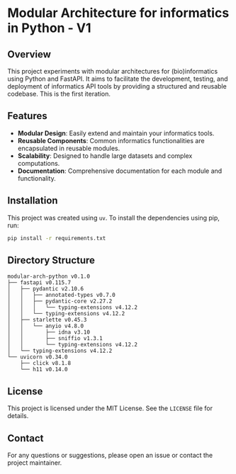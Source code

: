 # Modular Architecture for informatics in Python - V1

## Overview

This project experiments with modular architectures for (bio)informatics using Python and FastAPI. It aims to facilitate the development, testing, and deployment of informatics API tools by providing a structured and reusable codebase. This is the first iteration. 

## Features

- **Modular Design**: Easily extend and maintain your informatics tools.
- **Reusable Components**: Common informatics functionalities are encapsulated in reusable modules.
- **Scalability**: Designed to handle large datasets and complex computations.
- **Documentation**: Comprehensive documentation for each module and functionality.

## Installation

This project was created using `uv`. To install the dependencies using pip, run:

```bash
pip install -r requirements.txt
```

## Directory Structure

```
modular-arch-python v0.1.0
├── fastapi v0.115.7
│   ├── pydantic v2.10.6
│   │   ├── annotated-types v0.7.0
│   │   ├── pydantic-core v2.27.2
│   │   │   └── typing-extensions v4.12.2
│   │   └── typing-extensions v4.12.2
│   ├── starlette v0.45.3
│   │   └── anyio v4.8.0
│   │       ├── idna v3.10
│   │       ├── sniffio v1.3.1
│   │       └── typing-extensions v4.12.2
│   └── typing-extensions v4.12.2
└── uvicorn v0.34.0
    ├── click v8.1.8
    └── h11 v0.14.0

```

## License

This project is licensed under the MIT License. See the `LICENSE` file for details.

## Contact

For any questions or suggestions, please open an issue or contact the project maintainer.
